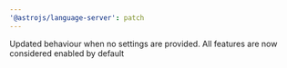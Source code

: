```yaml
---
'@astrojs/language-server': patch
---
```


Updated behaviour when no settings are provided. All features are now considered enabled by default
